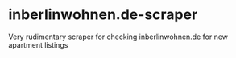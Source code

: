 # inberlinwohnen.de-scraper
Very rudimentary scraper for checking inberlinwohnen.de for new apartment listings
